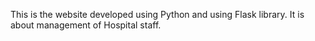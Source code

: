 This is the website developed using Python and using Flask library.
It is about management of Hospital staff.
